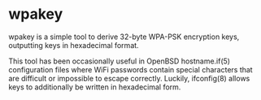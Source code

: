 # wpakey

wpakey is a simple tool to derive 32-byte WPA-PSK encryption keys, outputting
keys in hexadecimal format.

This tool has been occasionally useful in OpenBSD hostname.if(5) configuration
files where WiFi passwords contain special characters that are difficult or
impossible to escape correctly.  Luckily, ifconfig(8) allows keys to
additionally be written in hexadecimal form.

